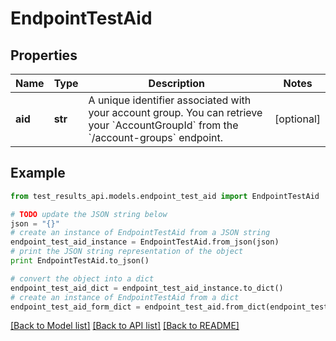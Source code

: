 # EndpointTestAid


## Properties
Name | Type | Description | Notes
------------ | ------------- | ------------- | -------------
**aid** | **str** | A unique identifier associated with your account group. You can retrieve your &#x60;AccountGroupId&#x60; from the &#x60;/account-groups&#x60; endpoint. | [optional] 

## Example

```python
from test_results_api.models.endpoint_test_aid import EndpointTestAid

# TODO update the JSON string below
json = "{}"
# create an instance of EndpointTestAid from a JSON string
endpoint_test_aid_instance = EndpointTestAid.from_json(json)
# print the JSON string representation of the object
print EndpointTestAid.to_json()

# convert the object into a dict
endpoint_test_aid_dict = endpoint_test_aid_instance.to_dict()
# create an instance of EndpointTestAid from a dict
endpoint_test_aid_form_dict = endpoint_test_aid.from_dict(endpoint_test_aid_dict)
```
[[Back to Model list]](../README.md#documentation-for-models) [[Back to API list]](../README.md#documentation-for-api-endpoints) [[Back to README]](../README.md)


